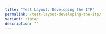 ```yaml
---
title: "Test Layout: Developing the ITP"
permalink: /test-layout-developing-the-itp/
variant: tiptap
description: ""
---
```

